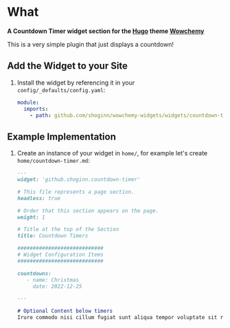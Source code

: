 # What

**A Countdown Timer widget section for the [Hugo](https://gohugo.io) theme [Wowchemy](https://wowchemy.com)**

This is a very simple plugin that just displays a countdown!

## Add the Widget to your Site

1. Install the widget by referencing it in your `config/_defaults/config.yaml`:
   ```yaml
   module:
     imports:
       - path: github.com/shoginn/wowchemy-widgets/widgets/countdown-timer
   ```

## Example Implementation
1. Create an instance of your widget in `home/`, for example let's create `home/countdown-timer.md`:
   ```markdown
   ---
   widget: 'github.shoginn.countdown-timer'

   # This file represents a page section.
   headless: true

   # Order that this section appears on the page.
   weight: 1

   # Title at the top of the Section
   title: Countdown Timers

   ############################
   # Widget Configuration Items
   ############################

   countdowns:
      - name: Christmas
        date: 2022-12-25
   
   ---
   
   # Optional Content below timers
   Irure commodo nisi cillum fugiat sunt aliqua tempor voluptate sit reprehenderit cupidatat commodo.
   ```